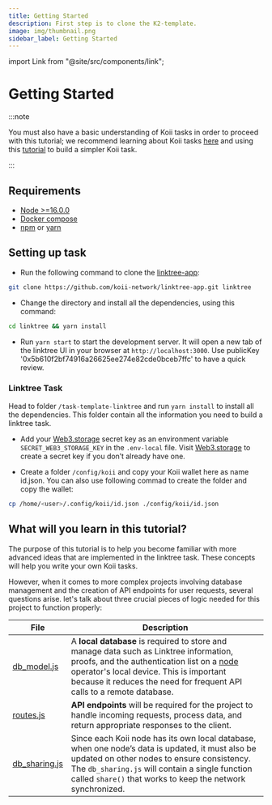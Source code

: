 ```yaml
---
title: Getting Started
description: First step is to clone the K2-template.
image: img/thumbnail.png
sidebar_label: Getting Started
---
```


import Link from "@site/src/components/link";

# Getting Started

:::note

You must also have a basic understanding of Koii tasks in order to proceed with this tutorial; we recommend learning about Koii tasks [here](/develop/microservices-and-tasks/what-are-tasks/) and using this [tutorial](/develop/microservices-and-tasks/google-doodle-task/) to build a simpler Koii task.

:::

## Requirements

- [Node >=16.0.0](https://nodejs.org/en/download)
- [Docker compose](https://docs.docker.com/compose/install/docker)
- [npm](https://www.npmjs.com/) or [yarn](https://classic.yarnpkg.com/lang/en/docs/install/#mac-stable)

## Setting up task

- Run the following command to clone the [linktree-app](https://github.com/koii-network/linktree-app):

```bash
git clone https://github.com/koii-network/linktree-app.git linktree
```

- Change the directory and install all the dependencies, using this command:

```bash
cd linktree && yarn install
```

- Run `yarn start` to start the development server. It will open a new tab of the linktree UI in your browser at `http://localhost:3000`. Use publicKey '0x5b610f2bf74916a26625ee274e82cde0bceb7ffc' to have a quick review.


### Linktree Task

Head to folder `/task-template-linktree` and run `yarn install` to install all the dependencies. This folder contain all the information you need to build a linktree task.

- Add your [Web3.storage](https://web3.storage/) secret key as an environment variable `SECRET_WEB3_STORAGE_KEY` in the `.env-local` file. Visit [Web3.storage](https://web3.storage/) to create a secret key if you don’t already have one.

- Create a folder `/config/koii` and copy your Koii wallet here as name id.json. You can also use following commad to create the folder and copy the wallet:

```bash
cp /home/<user>/.config/koii/id.json ./config/koii/id.json
```

## What will you learn in this tutorial?

The purpose of this tutorial is to help you become familiar with more advanced ideas that are implemented in the linktree task. These concepts will help you write your own Koii tasks.

However, when it comes to more complex projects involving database management and the creation of API endpoints for user requests, several questions arise. let's talk about three crucial pieces of logic needed for this project to function properly:

| File                                                                                         | Description                                                                                                                                                                                                                                                                                                   |
| -------------------------------------------------------------------------------------------- | ------------------------------------------------------------------------------------------------------------------------------------------------------------------------------------------------------------------------------------------------------------------------------------------------------------- |
| [db_model.js](https://github.com/somali0128/task-template-linktree/blob/main/db_model.js)    | A **local database** is required to store and manage data such as Linktree information, proofs, and the authentication list on a [node](/develop/microservices-and-tasks/run-a-task-node) operator's local device. This is important because it reduces the need for frequent API calls to a remote database. |
| [routes.js](https://github.com/somali0128/task-template-linktree/blob/main/routes.js)        | **API endpoints** will be required for the project to handle incoming requests, process data, and return appropriate responses to the client.                                                                                                                                                                 |
| [db_sharing.js](https://github.com/somali0128/task-template-linktree/blob/main/dbSharing.js) | Since each Koii node has its own local database, when one node’s data is updated, it must also be updated on other nodes to ensure consistency. The `db_sharing.js` will contain a single function called `share()` that works to keep the network synchronized.                                              |

